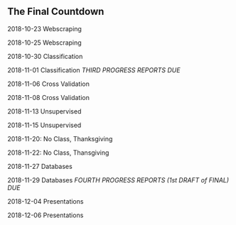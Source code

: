 ## The Final Countdown

2018-10-23 Webscraping

2018-10-25 Webscraping

2018-10-30 Classification

2018-11-01 Classification *THIRD PROGRESS REPORTS DUE*

2018-11-06 Cross Validation

2018-11-08 Cross Validation

2018-11-13 Unsupervised 

2018-11-15 Unsupervised

2018-11-20: No Class, Thanksgiving

2018-11-22: No Class, Thansgiving

2018-11-27 Databases

2018-11-29 Databases *FOURTH PROGRESS REPORTS (1st DRAFT of FINAL) DUE*

2018-12-04 Presentations

2018-12-06 Presentations